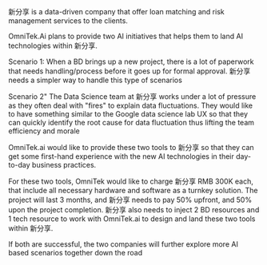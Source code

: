 新分享 is a data-driven company that offer loan matching and risk management services to the clients. 

OmniTek.Ai plans to provide two AI initiatives that helps them to land AI technologies within 新分享.

Scenario 1: 
When a BD brings up a new project, there is a lot of paperwork that needs handling/process before it goes up for formal approval. 新分享 needs a simpler way to handle this type of scenarios

Scenario 2"
The Data Science team at 新分享 works under a lot of pressure as they often deal with "fires" to explain data fluctuations. They would like to have something similar to the Google data science lab UX so that they can quickly identify the root cause for data fluctuation thus lifting the team efficiency and morale

OmniTek.ai would like to provide these two tools to 新分享 so that they can get some first-hand experience with the new AI technologies in their day-to-day business practices. 

For these two tools, OmniTek would like to charge 新分享 RMB 300K each, that include all necessary hardware and software as a turnkey solution. The project will last 3 months, and 新分享 needs to pay 50% upfront, and 50% upon the project completion. 新分享 also needs to inject 2 BD resources and 1 tech resource to work with OmniTek.ai to design and land these two tools within 新分享.

If both are successful, the two companies will further explore more AI based scenarios together down the road
